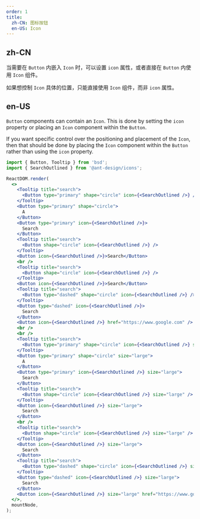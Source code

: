 ```yaml
---
order: 1
title:
  zh-CN: 图标按钮
  en-US: Icon
---
```


## zh-CN

当需要在 `Button` 内嵌入 `Icon` 时，可以设置 `icon` 属性，或者直接在 `Button` 内使用 `Icon` 组件。

如果想控制 `Icon` 具体的位置，只能直接使用 `Icon` 组件，而非 `icon` 属性。

## en-US

`Button` components can contain an `Icon`. This is done by setting the `icon` property or placing an `Icon` component within the `Button`.

If you want specific control over the positioning and placement of the `Icon`, then that should be done by placing the `Icon` component within the `Button` rather than using the `icon` property.

```jsx
import { Button, Tooltip } from 'bsd';
import { SearchOutlined } from '@ant-design/icons';

ReactDOM.render(
  <>
    <Tooltip title="search">
      <Button type="primary" shape="circle" icon={<SearchOutlined />} />
    </Tooltip>
    <Button type="primary" shape="circle">
      A
    </Button>
    <Button type="primary" icon={<SearchOutlined />}>
      Search
    </Button>
    <Tooltip title="search">
      <Button shape="circle" icon={<SearchOutlined />} />
    </Tooltip>
    <Button icon={<SearchOutlined />}>Search</Button>
    <br />
    <Tooltip title="search">
      <Button shape="circle" icon={<SearchOutlined />} />
    </Tooltip>
    <Button icon={<SearchOutlined />}>Search</Button>
    <Tooltip title="search">
      <Button type="dashed" shape="circle" icon={<SearchOutlined />} />
    </Tooltip>
    <Button type="dashed" icon={<SearchOutlined />}>
      Search
    </Button>
    <Button icon={<SearchOutlined />} href="https://www.google.com" />
    <br />
    <br />
    <Tooltip title="search">
      <Button type="primary" shape="circle" icon={<SearchOutlined />} size="large" />
    </Tooltip>
    <Button type="primary" shape="circle" size="large">
      A
    </Button>
    <Button type="primary" icon={<SearchOutlined />} size="large">
      Search
    </Button>
    <Tooltip title="search">
      <Button shape="circle" icon={<SearchOutlined />} size="large" />
    </Tooltip>
    <Button icon={<SearchOutlined />} size="large">
      Search
    </Button>
    <br />
    <Tooltip title="search">
      <Button shape="circle" icon={<SearchOutlined />} size="large" />
    </Tooltip>
    <Button icon={<SearchOutlined />} size="large">
      Search
    </Button>
    <Tooltip title="search">
      <Button type="dashed" shape="circle" icon={<SearchOutlined />} size="large" />
    </Tooltip>
    <Button type="dashed" icon={<SearchOutlined />} size="large">
      Search
    </Button>
    <Button icon={<SearchOutlined />} size="large" href="https://www.google.com" />
  </>,
  mountNode,
);
```
